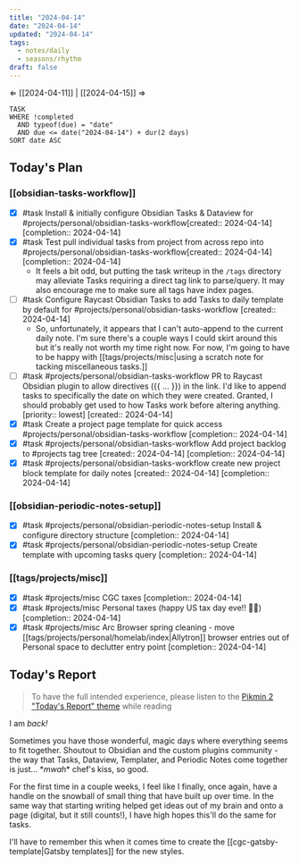 ```yaml
---
title: "2024-04-14"
date: "2024-04-14"
updated: "2024-04-14"
tags:
  - notes/daily
  - seasons/rhythm
draft: false
---
```

⇐ [[2024-04-11]] |  [[2024-04-15]] ⇒

```dataview
TASK
WHERE !completed
  AND typeof(due) = "date"
  AND due <= date("2024-04-14") + dur(2 days)
SORT date ASC
```

## Today's Plan

### [[obsidian-tasks-workflow]]

- [x] #task Install & initially configure Obsidian Tasks & Dataview for #projects/personal/obsidian-tasks-workflow[created:: 2024-04-14]  [completion:: 2024-04-14]
- [x] #task Test pull individual tasks from project from across repo into #projects/personal/obsidian-tasks-workflow[created:: 2024-04-14]  [completion:: 2024-04-14]
    - It feels a bit odd, but putting the task writeup in the `/tags` directory may alleviate Tasks requiring a direct tag link to parse/query. It may also encourage me to make sure all tags have index pages.
- [ ] #task Configure Raycast Obsidian Tasks to add Tasks to daily template by default for #projects/personal/obsidian-tasks-workflow  [created:: 2024-04-14]
    - So, unfortunately, it appears that I can't auto-append to the current daily note. I'm sure there's a couple ways I could skirt around this but it's really not worth my time right now. For now, I'm going to have to be happy with [[tags/projects/misc|using a scratch note for tacking miscellaneous tasks.]]
- [ ] #task #projects/personal/obsidian-tasks-workflow PR to Raycast Obsidian plugin to allow directives ({{ ... }}) in the link. I'd like to append tasks to specifically the date on which they were created. Granted, I should probably get used to how Tasks work before altering anything.  [priority:: lowest]  [created:: 2024-04-14]
- [x] #task Create a project page template for quick access #projects/personal/obsidian-tasks-workflow  [completion:: 2024-04-14]
- [x] #task #projects/personal/obsidian-tasks-workflow Add project backlog to #projects tag tree  [created:: 2024-04-14]  [completion:: 2024-04-14]
- [x] #task #projects/personal/obsidian-tasks-workflow create new project block template for daily notes  [created:: 2024-04-14]  [completion:: 2024-04-14]

### [[obsidian-periodic-notes-setup]]

- [x] #task #projects/personal/obsidian-periodic-notes-setup Install & configure directory structure  [completion:: 2024-04-14]
- [x] #task #projects/personal/obsidian-periodic-notes-setup Create template with upcoming tasks query  [completion:: 2024-04-14]
### [[tags/projects/misc]]

- [x] #task #projects/misc CGC taxes  [completion:: 2024-04-14]
- [x] #task #projects/misc Personal taxes (happy US tax day eve!! 🎉💸)  [completion:: 2024-04-14]
- [x] #task #projects/misc Arc Browser spring cleaning - move [[tags/projects/personal/homelab/index|Allytron]] browser entries out of Personal space to declutter entry point  [completion:: 2024-04-14]

## Today's Report

> To have the full intended experience, please listen to the [Pikmin 2 "Today's Report" theme](https://www.youtube.com/watch?v=l1fCmKZnq3U&list=PLwyW5mbdZMGN8mGTqvDhsBs37SW4TkHcw&index=85) while reading

I am *back!*

Sometimes you have those wonderful, magic days where everything seems to fit together. Shoutout to Obsidian and the custom plugins community - the way that Tasks, Dataview, Templater, and Periodic Notes come together is just... \**mwah*\* chef's kiss, so good.

For the first time in a couple weeks, I feel like I finally, once again, have a handle on the snowball of small thing that have built up over time. In the same way that starting writing helped get ideas out of my brain and onto a page (digital, but it still counts!), I have high hopes this'll do the same for tasks.

I'll have to remember this when it comes time to create the [[cgc-gatsby-template|Gatsby templates]] for the new styles.

[^1]: [[caveat-lector|caveat lector]] — This is a daily note! I don't actively maintain any information in daily notes, so please be cautious in following any advice here.